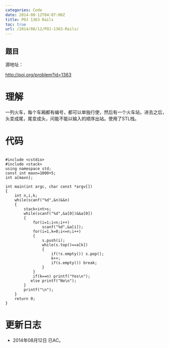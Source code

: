 ```yaml
---
categories: Code
date: 2014-08-12T04:07:00Z
title: POJ 1363 Rails
toc: true
url: /2014/08/12/POJ-1363-Rails/
---
```


## 题目
源地址：

http://poj.org/problem?id=1363

# 理解
一列火车，每个车厢都有编号，都可以单独行使，然后有一个火车站，进去之后，头变成尾，尾变成头，问能不能以输入的顺序出站。使用了STL栈。

<!--more-->

# 代码

```

#include <cstdio>
#include <stack>
using namespace std;
const int maxn=1000+5;
int a[maxn];

int main(int argc, char const *argv[])
{
    int n,i,k;
    while(scanf("%d",&n)&&n)
    {
        stack<int>s;
        while(scanf("%d",&a[0])&&a[0])
        {
            for(i=1;i<n;i++)
                scanf("%d",&a[i]);
            for(i=1,k=0;i<=n;i++)
            {
                s.push(i);
                while(s.top()==a[k])
                {
                    if(!s.empty()) s.pop();
                    k++;
                    if(s.empty()) break;
                }
            }
            if(k==n) printf("Yes\n");
           else printf("No\n");
        }
        printf("\n");
    }
    return 0;
}

```

# 更新日志
- 2014年08月12日 已AC。